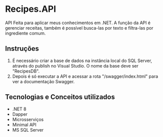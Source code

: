 # Recipes.API

API Feita para aplicar meus conhecimentos em .NET. A função da API é gerenciar receitas, também é possível busca-las por texto e filtra-las por ingrediente comum.

## Instruções

 1. É necessário criar a base de dados na instância local do SQL Server, através do publish no Visual Studio. O nome da base deve ser "RecipesDB".
 2. Depois é só executar a API e acessar a rota "/swagger/index.html" para ver a documentação Swagger.

## Tecnologias e Conceitos utilizados

 - .NET 8
 - Dapper
 - Microsserviços
 - Minimal API
 - MS SQL Server
